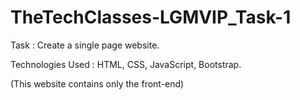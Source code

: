 # TheTechClasses-LGMVIP_Task-1
Task :  Create a single page website.

Technologies Used : HTML, CSS, JavaScript, Bootstrap.

(This website contains only the front-end)
